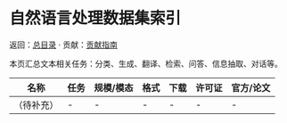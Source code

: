 # 自然语言处理数据集索引

返回：[总目录](./README.md) · 贡献：[贡献指南](./contribute.md)

本页汇总文本相关任务：分类、生成、翻译、检索、问答、信息抽取、对话等。

| 名称 | 任务 | 规模/模态 | 格式 | 下载 | 许可证 | 官方/论文 |
| --- | --- | --- | --- | --- | --- | --- |
| （待补充） | - | - | - | - | - | - |


